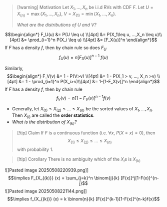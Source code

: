 >[!warning] Motivation
>Let $X_1,...,X_n$ be i.i.d RVs with CDF $F$. 
>Let $U = X_{(n)} = \max\{X_1,...,X_n\}$, $V = X_{(1)} = \min\{X_1,...,X_n\}$.
>
>*What are the distributions of $U$ and $V$?*

$$\begin{align*}
F_U(u) &= P(U \leq u) \\[4pt]
&= P(X_1\leq u, ...,X_n \leq u)\\[4pt]
&= \prod_{i=1}^n P(X_i \leq u) \\[4pt]
&= [F_X(u)]^n
\end{align*}$$
If $F$ has a density $f$, then by chain rule so does $F_U$
$$f_U(u) = n[F_X(u)]^{n-1}\:f(u)$$

Similarly,
$$\begin{align*}
F_V(v) &= 1 - P(V>v) \\[4pt]
&= 1 - P(X_1 > v, ..., X_n >v) \\[4pt]
&= 1 - \prod_{i=1}^n P(X_i>v)\\[4pt]
&= 1-[1-F_X(v)]^n
\end{align*}$$
If $F$ has a density $f$, then by chain rule
$$f_V(v) = n[1-F_V(v)]^{n-1} f(v)$$


- Generally, let $X_{(1)} \leq X_{(2)} \leq ...\leq X_{(n)}$ be the sorted values of $X_1,...,X_n$. 
  Then $X_{(i)}$ are called the **order statistics**. 
- *What is the distribution of $X_{(k)}$?*

>[!tip] Claim
>If $F$ is a continuous function (i.e. $\forall x, \:P(X=x) = 0$), then 
>$$X_{(1)} \leq X_{(2)} \leq ...\leq X_{(n)}$$
>with probability 1. 

>[!tip] Corollary
> There is no ambiguity which of the $X_i$s is $X_{(k)}$

![[Pasted image 20250508220939.png]]
$$\implies F_{X_{(k)}} (x) = \sum_{j=k}^n \binom{j}{k} [F(x)]^j[1-F(x)]^{n-j}$$
![[Pasted image 20250508221144.png]]
$$\implies f_{X_{(k)}} (x) = k \binom{n}{k} [F(x)]^{k-1}[1-F(x)]^{n-k}f(x)$$







